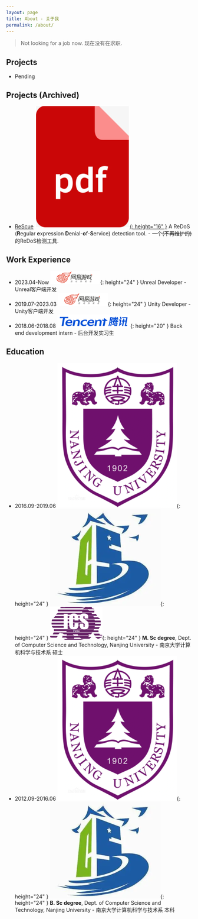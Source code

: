 ```yaml
---
layout: page
title: About - 关于我
permalink: /about/
---
```


> Not looking for a job now. 现在没有在求职.

## Projects
- Pending

## Projects (Archived)
- [ReScue](/ReScue/) [![ReScue](/assets/img/pdf.png){: height="16" }](https://dl.acm.org/doi/10.1145/3238147.3238159) A ReDoS (**R**egular **e**xpression **D**enial-**o**f-**S**ervice) detection tool. - 一个<del>(不再维护的)</del>的ReDoS检测工具.

## Work Experience 
- 2023.04-Now ![Netease Games](/assets/img/work.png){: height="24" } Unreal Developer - Unreal客户端开发
- 2019.07-2023.03 ![Netease Games](/assets/img/work.png){: height="24" } Unity Developer - Unity客户端开发
- 2018.06-2018.08  ![Tencent](/assets/img/intern.png){: height="20" }  Back end development intern - 后台开发实习生

## Education
- 2016.09-2019.06 ![Nanjing University](/assets/img/nju.png){: height="24" } ![CS](/assets/img/cs.png){: height="24" } ![ICS](/assets/img/ics.png){: height="24" } **M. Sc degree**, Dept. of Computer Science and Technology, Nanjing University - 南京大学计算机科学与技术系 硕士
- 2012.09-2016.06 ![Nanjing University](/assets/img/nju.png){: height="24" } ![CS](/assets/img/cs.png){: height="24" } **B. Sc degree**, Dept. of Computer Science and Technology, Nanjing University - 南京大学计算机科学与技术系 本科

<!-- You can find the source code for Minima at GitHub:
[jekyll][jekyll-organization] /
[minima](https://github.com/jekyll/minima)

You can find the source code for Jekyll at GitHub:
[jekyll][jekyll-organization] /
[jekyll](https://github.com/jekyll/jekyll)


[jekyll-organization]: https://github.com/jekyll -->
